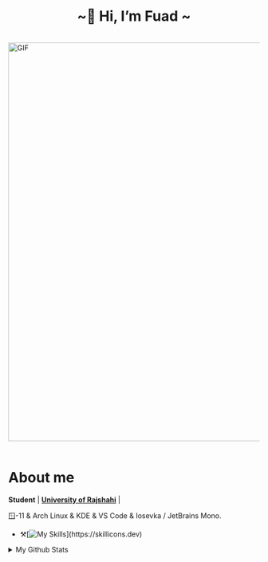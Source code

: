  <center>
<h1 align="center">~👋 Hi, I’m Fuad  ~</h1>
<br>
<div align="left">

 <div align="left">
<img hight="150" width="800" alt="GIF" align="center" src="https://media0.giphy.com/media/v1.Y2lkPTc5MGI3NjExbmNkZWI3dHhvdTB5MXJyeHN3MTVwb3EycnM3ZXdvaDBmeTExdjB0NSZlcD12MV9pbnRlcm5hbF9naWZfYnlfaWQmY3Q9Zw/4OV1bLOIWwIXRxpXlN/giphy.gif">
</div>

</br>

# About me 

**Student** | [**University of Rajshahi**](https://www.ru.ac.bd/) | 


 🪟-11 & Arch Linux & KDE & VS Code & Iosevka / JetBrains Mono.
- :hammer_and_pick:[![My Skills](https://skillicons.dev/icons?i=c,cpp,java,py,github,git,arch,linux,)](https://skillicons.dev)

<details>

<summary>My Github Stats</summary>

![My stats](https://github-readme-stats.vercel.app/api?username=R0G-shibir&show_icons=true&theme=tokyonight&hide=contribs)

</details>
